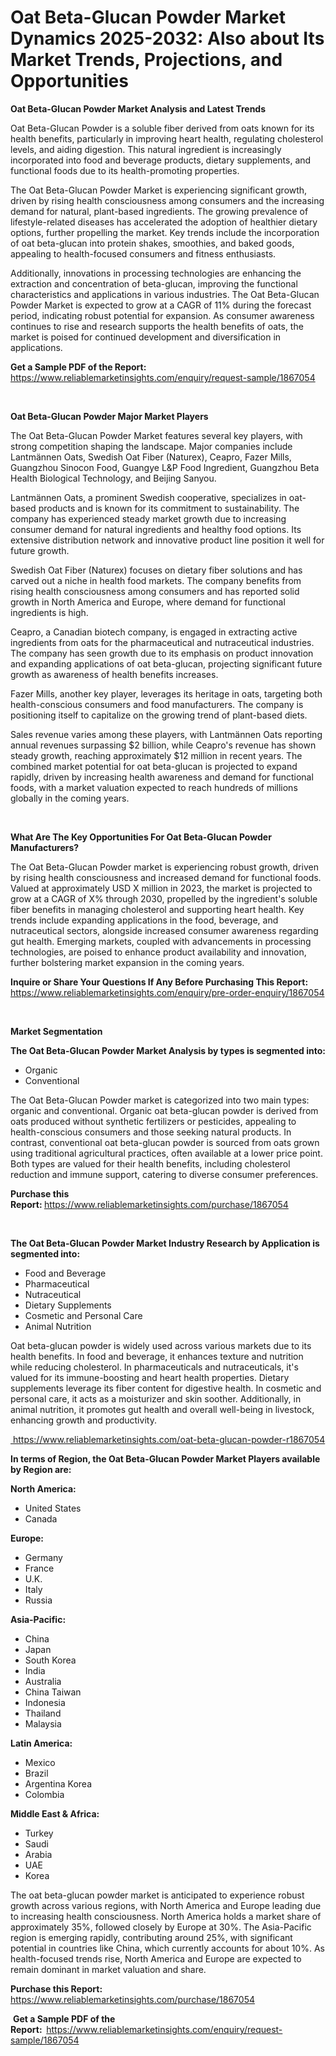 <p><h1>Oat Beta-Glucan Powder Market Dynamics 2025-2032: Also about Its Market Trends, Projections, and Opportunities</h1></p><p><strong>Oat Beta-Glucan Powder Market Analysis and Latest Trends</strong></p>
<p><p>Oat Beta-Glucan Powder is a soluble fiber derived from oats known for its health benefits, particularly in improving heart health, regulating cholesterol levels, and aiding digestion. This natural ingredient is increasingly incorporated into food and beverage products, dietary supplements, and functional foods due to its health-promoting properties. </p><p>The Oat Beta-Glucan Powder Market is experiencing significant growth, driven by rising health consciousness among consumers and the increasing demand for natural, plant-based ingredients. The growing prevalence of lifestyle-related diseases has accelerated the adoption of healthier dietary options, further propelling the market. Key trends include the incorporation of oat beta-glucan into protein shakes, smoothies, and baked goods, appealing to health-focused consumers and fitness enthusiasts.</p><p>Additionally, innovations in processing technologies are enhancing the extraction and concentration of beta-glucan, improving the functional characteristics and applications in various industries. The Oat Beta-Glucan Powder Market is expected to grow at a CAGR of 11% during the forecast period, indicating robust potential for expansion. As consumer awareness continues to rise and research supports the health benefits of oats, the market is poised for continued development and diversification in applications.</p></p>
<p><strong>Get a Sample PDF of the Report:&nbsp;</strong> <a href="https://www.reliablemarketinsights.com/enquiry/request-sample/1867054?utm_campaign=3360&utm_medium=2&utm_source=Github&utm_content=ia&utm_term=16042025&utm_id=oat-beta-glucan-powder">https://www.reliablemarketinsights.com/enquiry/request-sample/1867054</a></p>
<p>&nbsp;</p>
<p><strong>Oat Beta-Glucan Powder Major Market Players</strong></p>
<p><p>The Oat Beta-Glucan Powder Market features several key players, with strong competition shaping the landscape. Major companies include Lantmännen Oats, Swedish Oat Fiber (Naturex), Ceapro, Fazer Mills, Guangzhou Sinocon Food, Guangye L&P Food Ingredient, Guangzhou Beta Health Biological Technology, and Beijing Sanyou.</p><p>Lantmännen Oats, a prominent Swedish cooperative, specializes in oat-based products and is known for its commitment to sustainability. The company has experienced steady market growth due to increasing consumer demand for natural ingredients and healthy food options. Its extensive distribution network and innovative product line position it well for future growth. </p><p>Swedish Oat Fiber (Naturex) focuses on dietary fiber solutions and has carved out a niche in health food markets. The company benefits from rising health consciousness among consumers and has reported solid growth in North America and Europe, where demand for functional ingredients is high.</p><p>Ceapro, a Canadian biotech company, is engaged in extracting active ingredients from oats for the pharmaceutical and nutraceutical industries. The company has seen growth due to its emphasis on product innovation and expanding applications of oat beta-glucan, projecting significant future growth as awareness of health benefits increases.</p><p>Fazer Mills, another key player, leverages its heritage in oats, targeting both health-conscious consumers and food manufacturers. The company is positioning itself to capitalize on the growing trend of plant-based diets.</p><p>Sales revenue varies among these players, with Lantmännen Oats reporting annual revenues surpassing $2 billion, while Ceapro's revenue has shown steady growth, reaching approximately $12 million in recent years. The combined market potential for oat beta-glucan is projected to expand rapidly, driven by increasing health awareness and demand for functional foods, with a market valuation expected to reach hundreds of millions globally in the coming years.</p></p>
<p>&nbsp;</p>
<p><strong>What Are The Key Opportunities For Oat Beta-Glucan Powder Manufacturers?</strong></p>
<p><p>The Oat Beta-Glucan Powder market is experiencing robust growth, driven by rising health consciousness and increased demand for functional foods. Valued at approximately USD X million in 2023, the market is projected to grow at a CAGR of X% through 2030, propelled by the ingredient's soluble fiber benefits in managing cholesterol and supporting heart health. Key trends include expanding applications in the food, beverage, and nutraceutical sectors, alongside increased consumer awareness regarding gut health. Emerging markets, coupled with advancements in processing technologies, are poised to enhance product availability and innovation, further bolstering market expansion in the coming years.</p></p>
<p><strong>Inquire or Share Your Questions If Any Before Purchasing This Report:</strong> <a href="https://www.reliablemarketinsights.com/enquiry/pre-order-enquiry/1867054?utm_campaign=3360&utm_medium=2&utm_source=Github&utm_content=ia&utm_term=16042025&utm_id=oat-beta-glucan-powder">https://www.reliablemarketinsights.com/enquiry/pre-order-enquiry/1867054</a></p>
<p>&nbsp;</p>
<p><strong>Market Segmentation</strong></p>
<p><strong>The Oat Beta-Glucan Powder Market Analysis by types is segmented into:</strong></p>
<p><ul><li>Organic</li><li>Conventional</li></ul></p>
<p><p>The Oat Beta-Glucan Powder market is categorized into two main types: organic and conventional. Organic oat beta-glucan powder is derived from oats produced without synthetic fertilizers or pesticides, appealing to health-conscious consumers and those seeking natural products. In contrast, conventional oat beta-glucan powder is sourced from oats grown using traditional agricultural practices, often available at a lower price point. Both types are valued for their health benefits, including cholesterol reduction and immune support, catering to diverse consumer preferences.</p></p>
<p><strong>Purchase this Report:&nbsp;</strong><a href="https://www.reliablemarketinsights.com/purchase/1867054?utm_campaign=3360&utm_medium=2&utm_source=Github&utm_content=ia&utm_term=16042025&utm_id=oat-beta-glucan-powder">https://www.reliablemarketinsights.com/purchase/1867054</a></p>
<p>&nbsp;</p>
<p><strong>The Oat Beta-Glucan Powder Market Industry Research by Application is segmented into:</strong></p>
<p><ul><li>Food and Beverage</li><li>Pharmaceutical</li><li>Nutraceutical</li><li>Dietary Supplements</li><li>Cosmetic and Personal Care</li><li>Animal Nutrition</li></ul></p>
<p><p>Oat beta-glucan powder is widely used across various markets due to its health benefits. In food and beverage, it enhances texture and nutrition while reducing cholesterol. In pharmaceuticals and nutraceuticals, it's valued for its immune-boosting and heart health properties. Dietary supplements leverage its fiber content for digestive health. In cosmetic and personal care, it acts as a moisturizer and skin soother. Additionally, in animal nutrition, it promotes gut health and overall well-being in livestock, enhancing growth and productivity.</p></p>
<p><a href="https://www.reliablemarketinsights.com/oat-beta-glucan-powder-r1867054?utm_campaign=3360&utm_medium=2&utm_source=Github&utm_content=ia&utm_term=16042025&utm_id=oat-beta-glucan-powder">&nbsp;https://www.reliablemarketinsights.com/oat-beta-glucan-powder-r1867054</a></p>
<p><strong>In terms of Region, the Oat Beta-Glucan Powder Market Players available by Region are:</strong></p>
<p>
    <p> <strong> North America: </strong>
        <ul>
            <li>United States</li>
            <li>Canada</li>
        </ul>
        </p> 
    <p> <strong> Europe: </strong>
        <ul>
            <li>Germany</li>
            <li>France</li>
            <li>U.K.</li>
            <li>Italy</li>
            <li>Russia</li>
        </ul>
        </p> 
    <p> <strong> Asia-Pacific: </strong>
        <ul>
            <li>China</li>
            <li>Japan</li>
            <li>South Korea</li>
            <li>India</li>
            <li>Australia</li>
            <li>China Taiwan</li>
            <li>Indonesia</li>
            <li>Thailand</li>
            <li>Malaysia</li>
        </ul>
        </p> 
    <p> <strong> Latin America: </strong>
        <ul>
            <li>Mexico</li>
            <li>Brazil</li>
            <li>Argentina Korea</li>
            <li>Colombia</li>
        </ul>
        </p> 
    <p> <strong> Middle East & Africa: </strong>
        <ul>
            <li>Turkey</li>
            <li>Saudi</li>
            <li>Arabia</li>
            <li>UAE</li>
            <li>Korea</li>
        </ul>
    </p>
    </p>
<p><p>The oat beta-glucan powder market is anticipated to experience robust growth across various regions, with North America and Europe leading due to increasing health consciousness. North America holds a market share of approximately 35%, followed closely by Europe at 30%. The Asia-Pacific region is emerging rapidly, contributing around 25%, with significant potential in countries like China, which currently accounts for about 10%. As health-focused trends rise, North America and Europe are expected to remain dominant in market valuation and share.</p></p>
<p><strong>Purchase this Report: </strong><a href="https://www.reliablemarketinsights.com/purchase/1867054?utm_campaign=3360&utm_medium=2&utm_source=Github&utm_content=ia&utm_term=16042025&utm_id=oat-beta-glucan-powder">https://www.reliablemarketinsights.com/purchase/1867054</a></p>
<p>&nbsp;<strong>Get a Sample PDF of the Report:&nbsp;&nbsp;</strong><a href="https://www.reliablemarketinsights.com/enquiry/request-sample/1867054?utm_campaign=3360&utm_medium=2&utm_source=Github&utm_content=ia&utm_term=16042025&utm_id=oat-beta-glucan-powder">https://www.reliablemarketinsights.com/enquiry/request-sample/1867054</a></p>
<p><strong></strong></p>
<p><p></p><p></p><p></p></p>